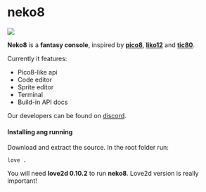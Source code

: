 # neko8

![](https://media.discordapp.net/attachments/314487938949971980/355710597528027146/Peek_2017-09-08_16-43.gif)

**Neko8** is a **fantasy console**, inspired by [**pico8**](https://www.lexaloffle.com/pico-8.php), [**liko12**](https://ramilego4game.itch.io/liko12) and [**tic80**](https://tic.computer/).

Currently it features:

* Pico8-like api
* Code editor
* Sprite editor
* Terminal
* Build-in API docs

Our developers can be found on [discord](https://discord.gg/DPBN8Xn).

#### Installing ang running

Download and extract the source. In the root folder run:

```
love .
```

You will need **love2d 0.10.2** to run **neko8**. Love2d version is really important!
